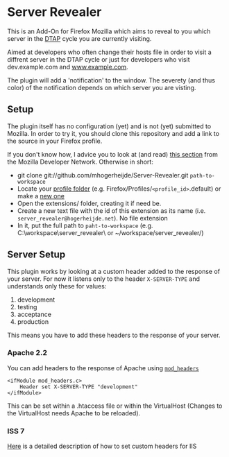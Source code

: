 # Server Revealer
This is an Add-On for Firefox Mozilla which aims to reveal to you which server in the [DTAP](http://en.wikipedia.org/wiki/Development,_testing,_acceptance_and_production) cycle you are currently visiting.

Aimed at developers who often change their hosts file in order to visit a diffrent server in the DTAP cycle or just for developers who visit dev.example.com and www.example.com.

The plugin will add a 'notification' to the window. The severety (and thus color) of the notification depends on which server you are visting.

## Setup

The plugin itself has no configuration (yet) and is not (yet) submitted to Mozilla. In order to try it, you should clone this repository and add a link to the source in your Firefox profile.

If you don't know how, I advice you to look at (and read) [this section](https://developer.mozilla.org/en/Building_an_Extension#Test) from the Mozilla Developer Network. Otherwise in short:

* git clone git://github.com/mhogerheijde/Server-Revealer.git `path-to-workspace`
* Locate your [profile folder](http://kb.mozillazine.org/Profile_folder) (e.g. Firefox/Profiles/`<profile_id>`.default) or make a [new one](http://kb.mozillazine.org/Profile_manager)
* Open the extensions/ folder, creating it if need be.
* Create a new text file with the id of this extension as its name (i.e. `server_revealer@hogerheijde.net`). No file extension
* In it, put the full path to `paht-to-workspace`  (e.g. C:\workspace\server\_revealer\ or ~/workspace/server\_revealer/)

## Server Setup

This plugin works by looking at a custom header added to the response of your server. For now it listens only to the header `X-SERVER-TYPE` and understands only these for values:

1. development
2. testing
3. acceptance 
4. production

This means you have to add these headers to the response of your server.

### Apache 2.2

You can add headers to the response of Apache using [`mod_headers`](http://httpd.apache.org/docs/2.0/mod/mod_headers.html)

	<ifModule mod_headers.c>
		Header set X-SERVER-TYPE "development"
	</ifModule>

This can be set within a .htaccess file or within the VirtualHost (Changes to the VirtualHost needs Apache to be reloaded).

### ISS 7

[Here](http://technet.microsoft.com/en-us/library/cc753133\(v=ws.10\).aspx) is a detailed description of how to set custom headers for IIS
